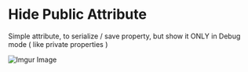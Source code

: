# Hide Public Attribute
Simple attribute, to serialize / save property, but show it ONLY in Debug mode ( like private properties )


![Imgur Image](https://i.imgur.com/xAYJXzV.gif)
